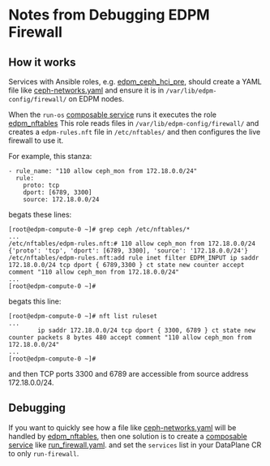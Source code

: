 # Notes from Debugging EDPM Firewall

## How it works

Services with Ansible roles, e.g. 
[edpm_ceph_hci_pre](https://github.com/openstack-k8s-operators/edpm-ansible/tree/main/roles/edpm_ceph_hci_pre),
should create a YAML file like
[ceph-networks.yaml](ceph-networks.yaml)
and ensure it is in `/var/lib/edpm-config/firewall/` on EDPM nodes.

When the `run-os`
[composable service](https://openstack-k8s-operators.github.io/dataplane-operator/composable_services/)
runs it executes the role
[edpm_nftables](https://github.com/openstack-k8s-operators/edpm-ansible/tree/main/roles/edpm_nftables)
This role reads files in `/var/lib/edpm-config/firewall/`
and creates a `edpm-rules.nft` file in `/etc/nftables/` and then
configures the live firewall to use it.

For example, this stanza:
```
- rule_name: "110 allow ceph_mon from 172.18.0.0/24"
  rule:
    proto: tcp
    dport: [6789, 3300]
    source: 172.18.0.0/24
```
begats these lines:
```
[root@edpm-compute-0 ~]# grep ceph /etc/nftables/*
...
/etc/nftables/edpm-rules.nft:# 110 allow ceph_mon from 172.18.0.0/24 {'proto': 'tcp', 'dport': [6789, 3300], 'source': '172.18.0.0/24'}
/etc/nftables/edpm-rules.nft:add rule inet filter EDPM_INPUT ip saddr 172.18.0.0/24 tcp dport { 6789,3300 } ct state new counter accept comment "110 allow ceph_mon from 172.18.0.0/24"
...
[root@edpm-compute-0 ~]#
```
begats this line:
```
[root@edpm-compute-0 ~]# nft list ruleset
...
		ip saddr 172.18.0.0/24 tcp dport { 3300, 6789 } ct state new counter packets 8 bytes 480 accept comment "110 allow ceph_mon from 172.18.0.0/24"
...
[root@edpm-compute-0 ~]#
```
and then TCP ports 3300 and 6789 are accessible from source address 172.18.0.0/24.

## Debugging

If you want to quickly see how a file
like [ceph-networks.yaml](ceph-networks.yaml)
will be handled by
[edpm_nftables](https://github.com/openstack-k8s-operators/edpm-ansible/tree/main/roles/edpm_nftables),
then one solution is to create a
[composable service](https://openstack-k8s-operators.github.io/dataplane-operator/composable_services/) like [run_firewall.yaml](run_firewall.yaml).
and set the `services` list in your DataPlane CR to only
`run-firewall`.

